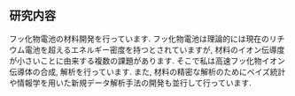 ## 研究内容

フッ化物電池の材料開発を行っています. フッ化物電池は理論的には現在のリチウム電池を超えるエネルギー密度を持つとされていますが, 材料のイオン伝導度が小さいことに由来する複数の課題があります. そこで私は高速フッ化物イオン伝導体の合成, 解析を行っています. また, 材料の精密な解析のためにベイズ統計や情報学を用いた新規データ解析手法の開発も並行して行っています. 
